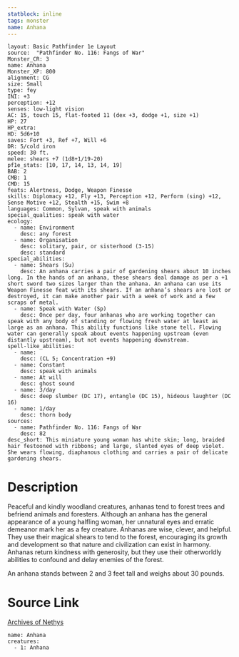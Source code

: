 ```yaml
---
statblock: inline
tags: monster
name: Anhana
---
```

```statblock
layout: Basic Pathfinder 1e Layout
source:  "Pathfinder No. 116: Fangs of War"
Monster_CR: 3
name: Anhana
Monster_XP: 800
alignment: CG
size: Small
type: fey
INI: +3
perception: +12
senses: low-light vision
AC: 15, touch 15, flat-footed 11 (dex +3, dodge +1, size +1)
HP: 27
HP_extra: 
HD: 5d6+10
saves: Fort +3, Ref +7, Will +6
DR: 5/cold iron
speed: 30 ft.
melee: shears +7 (1d8+1/19-20)
pf1e_stats: [10, 17, 14, 13, 14, 19]
BAB: 2
CMB: 1
CMD: 15
feats: Alertness, Dodge, Weapon Finesse
skills: Diplomacy +12, Fly +13, Perception +12, Perform (sing) +12, Sense Motive +12, Stealth +15, Swim +8
languages: Common, Sylvan, speak with animals
special_qualities: speak with water
ecology:
  - name: Environment
    desc: any forest
  - name: Organisation
    desc: solitary, pair, or sisterhood (3-15)
    desc: standard
special_abilities:
  - name: Shears (Su)
    desc: An anhana carries a pair of gardening shears about 10 inches long. In the hands of an anhana, these shears deal damage as per a +1 short sword two sizes larger than the anhana. An anhana can use its Weapon Finesse feat with its shears. If an anhana’s shears are lost or destroyed, it can make another pair with a week of work and a few scraps of metal.
  - name: Speak with Water (Sp)
    desc: Once per day, four anhanas who are working together can speak with any body of standing or flowing fresh water at least as large as an anhana. This ability functions like stone tell. Flowing water can generally speak about events happening upstream (even distantly upstream), but not events happening downstream.
spell-like_abilities:
  - name:
    desc: (CL 5; Concentration +9)
  - name: Constant
    desc: speak with animals
  - name: At will
    desc: ghost sound
  - name: 3/day
    desc: deep slumber (DC 17), entangle (DC 15), hideous laughter (DC 16)
  - name: 1/day
    desc: thorn body
sources:
  - name: Pathfinder No. 116: Fangs of War
    desc: 82
desc_short: This miniature young woman has white skin; long, braided hair festooned with ribbons; and large, slanted eyes of deep violet. She wears flowing, diaphanous clothing and carries a pair of delicate gardening shears.
```
# Description
Peaceful and kindly woodland creatures, anhanas tend to forest trees and befriend animals and foresters. Although an anhana has the general appearance of a young halfling woman, her unnatural eyes and erratic demeanor mark her as a fey creature. Anhanas are wise, clever, and helpful. They use their magical shears to tend to the forest, encouraging its growth and development so that nature and civilization can exist in harmony. Anhanas return kindness with generosity, but they use their otherworldly abilities to confound and delay enemies of the forest.

An anhana stands between 2 and 3 feet tall and weighs about 30 pounds.
# Source Link
[Archives of Nethys](https://aonprd.com/MonsterDisplay.aspx?ItemName=Anhana)
```encounter-table
name: Anhana
creatures:
  - 1: Anhana
```
